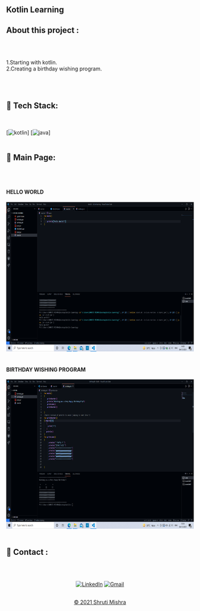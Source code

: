 
## Kotlin Learning
<h2> About this project : </h2>
<br><br>
<p>
1.Starting with kotlin.<br>
2.Creating a birthday wishing program.
</p>
<br><br>

## 📌 Tech Stack:
<br><br>
[![kotlin](https://img.shields.io/badge/kotlin5%20-%23E34F26.svg?&style=for-the-badge&logo=kotlin5&logoColor=white)]
[![java](https://img.shields.io/badge/java3%20-%231572B6.svg?&style=for-the-badge&logo=java3&logoColor=white)]
<br><br>

## 📌 Main Page:
<br><br>
<h4>HELLO WORLD</h4>
<img src="helloworld.png" alt="helloworld" width="700px" height="400px">
<br><br>
<!--<img src="pycharmgui.png" alt="output" width="700px" height="400px">
<br><br>-->
<h4>BIRTHDAY WISHING PROGRAM</h4>
<img src="birthday.png" alt="birthday" width="700px" height="400px">
<br><br>
<!--<img src="editorgui1.png" alt="output1" width="700px" height="400px">
<br><br>
<h4>BUTTON SECTION</h4>
<img src="label.png" alt="output2" width="700px" height="400px">
<br><br>
<img src="buttongui.png" alt="output3" width="700px" height="400px">
<br><br>
<img src="printgui.png" alt="output4" width="700px" height="400px">
<br><br>
<h4>DETAILS FORM WINDOW</h4>
<img src="widget&gridgui1.png" alt="output5" width="700px" height="400px">
<br><br>
<img src="widget&gridgui2.png" alt="output6" width="700px" height="400px">
<br><br>-->


<h2>📌 Contact :</h2>
<br><br>

<div align="center">

<a  href="https://www.linkedin.com/in/shruti-mishra-b270a7203/" target="_blank"><img alt="LinkedIn" src="https://img.shields.io/badge/linkedin%20-%230077B5.svg?&style=for-the-badge&logo=linkedin&logoColor=white" /></a><span>
<a href="mailto:shrutidmishra2002@gmail.com"><img  alt="Gmail" src="https://img.shields.io/badge/Gmail-D14836?style=for-the-badge&logo=gmail&logoColor=white"/></span>

</div>
<br>
<div align="center">
© 2021 Shruti Mishra </div>